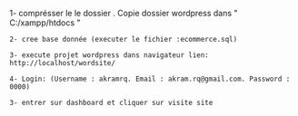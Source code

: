 

   1- comprésser le le dossier . Copie dossier wordpress dans " C:/xampp/htdocs "

    2- cree base donnée (executer le fichier :ecommerce.sql)

    3- execute projet wordpress dans navigateur lien: http://localhost/wordsite/

    4- Login: (Username : akramrq. Email : akram.rq@gmail.com. Password : 0000)

    3- entrer sur dashboard et cliquer sur visite site

